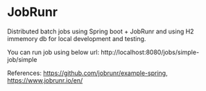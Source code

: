 # JobRunr

Distributed batch jobs using Spring boot + JobRunr and using H2 immemory db for local development and testing. 

You can run job using below url:
http://localhost:8080/jobs/simple-job/simple

References: 
https://github.com/jobrunr/example-spring, 
https://www.jobrunr.io/en/
